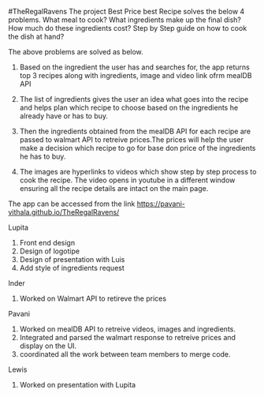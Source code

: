 #TheRegalRavens
The project Best Price best Recipe solves the below 4 problems.
What meal to cook?
What ingredients make up the final dish?
How much do these ingredients cost?
Step by Step guide on how to cook the dish at hand?

The above problems are solved as below.
1. Based on the ingredient the user has and searches for, the app returns top 3 recipes along with ingredients, image and video link ofrm mealDB API

2. The list of ingredients gives the user an idea what goes into the recipe and helps plan which recipe to choose based on the ingredients he already have or has to buy.

3. Then the ingredients obtained from the mealDB API for each recipe are passed to walmart API to retreive prices.The prices will help the user make a decision which recipe to go for base don price of the ingredients he has to buy.

4. The images are hyperlinks to videos which show step by step process to cook the recipe. The video opens in youtube in a different window ensuring all the recipe details are intact on the main page.

The app can be accessed from the link https://pavani-vithala.github.io/TheRegalRavens/


Lupita
1. Front end design
2. Design of logotipe
3. Design of presentation with Luis
4. Add style of ingredients request

Inder

1. Worked on Walmart API to retireve the prices

Pavani

1. Worked on mealDB API to retreive videos, images and ingredients.
2. Integrated and parsed the walmart response to retreive prices and display on the UI.
3. coordinated all the work between team members to merge code.

Lewis

1. Worked on presentation with Lupita
